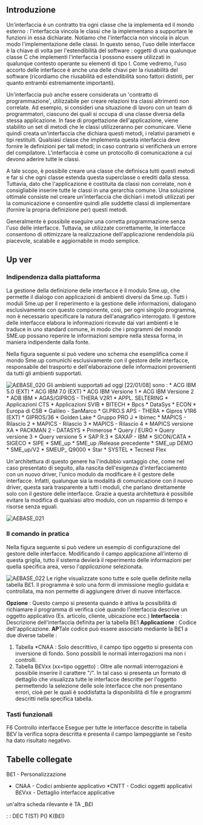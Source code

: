 ## Introduzione
Un'interfaccia è un contratto tra ogni classe che la implementa ed il mondo esterno :  l'interfaccia vincola le classi che la implementano a supportare le funzioni in essa dichiarate.
Notiamo che l'interfaccia non vincola in alcun modo l'implementazione delle classi.
In questo senso, l'uso delle interfacce è la chiave di volta per l'estendibilità del software :  oggetti di una qualunque classe C che implementi l'interfaccia I possono essere utilizzati in qualunque contesto operante su elementi di tipo I.
Come vedremo, l'uso accorto delle interfacce è anche una delle chiavi per la riusabilità del software (ricordiamo che riusabilità ed estendibilità sono fattori distinti, per quanto entrambi estremamente importanti).

Un'interfaccia può anche essere considerata un 'contratto di programmazione', utilizzabile per creare relazioni tra classi altrimenti non correlate. Ad esempio, si consideri una situazione di lavoro con un team di programmatori, ciascuno dei quali si occupa di una classe diversa della stessa applicazione. In fase di progettazione dell'applicazione, viene stabilito un set di metodi che le classi utilizzeranno per comunicare. Viene quindi creata un'interfaccia che dichiara questi metodi, i relativi parametri e tipi restituiti. Qualsiasi classe che implementa questa interfaccia deve fornire le definizioni per tali metodi; in caso contrario si verificherà un errore del compilatore. L'interfaccia è come un protocollo di comunicazione a cui devono aderire tutte le classi.

A tale scopo, è possibile creare una classe che definisca tutti questi metodi e far sì che ogni classe estenda questa superclasse o erediti dalla stessa. Tuttavia, dato che l'applicazione è costituita da classi non correlate, non è consigliabile inserire tutte le classi in una gerarchia comune. Una soluzione ottimale consiste nel creare un'interfaccia che dichiari i metodi utilizzati per la comunicazione e consentire quindi alle suddette classi di implementare (fornire la propria definizione per) questi metodi.

Generalmente è possibile eseguire una corretta programmazione senza l'uso delle interfacce. Tuttavia, se utilizzate correttamente, le interfacce consentono di ottimizzare la realizzazione dell'applicazione rendendola più piacevole, scalabile e aggiornabile in modo semplice.

## Up ver
### Indipendenza dalla piattaforma
La  gestione della definizione delle interfacce è il modulo Sme.up, che permette il dialogo con applicazioni di ambienti diversi da Sme.up.
Tutti i moduli Sme.up per il reperimento e la gestione delle informazioni, dialogano esclusivamente con questo componente, così, per ogni singolo programma, non è necessario specificare la natura dell'anagrafico interrogato. Il gestore delle interfacce elabora le informazioni ricevute dai vari ambienti e le traduce in uno standard comune, in modo che i programmi del mondo SME.up possano reperire le informazioni sempre nella stessa forma, in maniera indipendente dalla fonte.

Nella figura seguente si può vedere uno schema che esemplifica come il mondo Sme.up comunichi esclusivamente con il gestore delle interfacce, responsabile del trasporto e dell'elaborazione delle informazioni provenienti da tutti gli ambienti supportati.

![A£BASE_020](https://doc.smeup.com/immagini/A£BASE_SF/AXBASE_020.png)
Gli ambienti supportati ad oggi [22/01/08] sono : 
 \* ACG IBM 5.0 (EXT)
 \* ACG IBM 7.0 (EXT)
 \* ACG IBM Versione 1
 \* ACG IBM Versione 2
 \* ADB IBM
 \* AGAS/GIPROS - THERA V2R1
 \* APPL. SELTERING
 \* Applicazioni CTS
 \* Applicazioni SVIB
 \* BITECH
 \* Bpcs
 \* DataSys
 \* ECON
 \* Europa di CSB
 \* Galileo - SanMarco
 \* GI.PRO.S APS - THERA
 \* Gipros V1R6 (EXT)
 \* GIPROS/36
 \* Golden Lake
 \* Gruppo PRO J
 \* Ibimec
 \* MAPICS - Rilascio 2
 \* MAPICS - Rilascio 3
 \* MAPICS - Rilascio 4
 \* MAPICS versione XA
 \* PACKMAN 2 - DATASYS
 \* Primerose
 \* Query / EURO
 \* Query versione 3
 \* Query versione 5
 \* SAP R.3
 \* SAXAP - IBM
 \* SICON/CATA
 \* SIGECO
 \* SIPE
 \* SME_up
 \* SME_up /Release precedente
 \* SME_up DEMO
 \* SME_up/V2
 \* SMEUP_ Q9000
 \* Star
 \* SYSTEL
 \* Tecnest Flex

Un'architettura di questo genere ha l'indubbio vantaggio che, come nel caso presentato di seguito, alla nascita dell'esigenza d'interfacciamento con un nuovo driver, l'unico modulo da modificare  è il gestore delle interfacce. Infatti, qualunque sia la modalità di comunicazione con il nuovo driver, questa sarà trasparente a tutti i moduli, che parlano direttamente solo con il gestore delle interfacce. Grazie a questa architettura è possibile evitare la modifica di qualsiasi altro modulo, con un risparmio di tempo e risorse senza eguali.

![A£BASE_021](https://doc.smeup.com/immagini/A£BASE_SF/AXBASE_021.png)
### Il comando in pratica
Nella figura seguente si può vedere un esempio di configurazione del gestore delle interfacce. Modificando il campo applicazione all'interno di questa griglia, tutto il sistema devierà il reperimento delle informazioni per quella specifica area, verso l'_applicazione_ selezionata.

![A£BASE_022](https://doc.smeup.com/immagini/A£BASE_SF/AXBASE_022.png)
Le righe visualizzate sono tutte e sole quelle definite nella tabella B£1. Il programma è solo una form di immissione meglio guidata e controllata, ma non permette di aggiungere driver di nuove interfacce.

**Opzione** :  Questo campo si presenta quando è attiva la possibilità di richiamare il programma di verifica cioè quando l'interfaccia descrive un oggetto applicativo (Es. articolo, cliente, ubicazione ecc.)
**Interfaccia** :  Descrizione dell'interfaccia definita per la tabella B£1
**Applicazione** :  Codice dell'applicazione.
**AP**Tale codice può essere associato mediante la B£1 a  due diverse tabelle : 
 1.   Tabella \*CNAA :  Solo descrittivo, il campo tipo oggetto si presenta con inversione di fondo. Sono possibili le normali interrogazioni ma non i controlli.
 2.   Tabella B£Vxx (xx=tipo oggetto) :  Oltre alle normali interrogazioni è possibile inserire il carattere "/". In tal caso si presenta un formato di dettaglio che visualizza tutte le interfacce descritte per l'oggetto permettendo la selezione delle sole interfacce che non presentano errori, cioè per le quali è soddisfatta la disponibilità di file e programmi descritti nella specifica tabella.

### Tasti funzionali
F6   Controllo interfacce
Esegue per tutte le interfacce descritte in tabella B£V la verifica sopra descritta e presenta il campo lampeggiante se l'esito ha dato risultato negativo.

## Tabelle collegate
B£1   - Personalizzazione
- CNAA - Codici ambiente applicativo \*CNTT - Codici oggetti applicativi
B£Vxx - Dettaglio interfacce applicative

un'altra scheda rilevante è TA _B£I

 :  : DEC T(ST) P() K(B£I)
